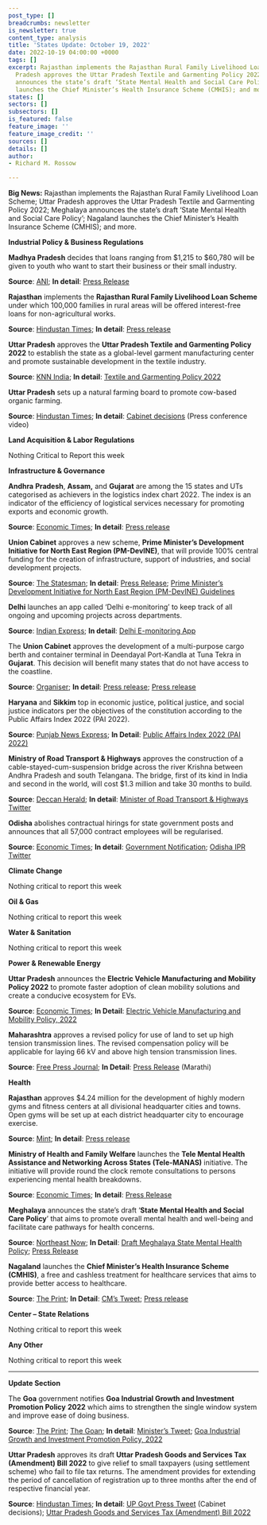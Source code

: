 ```yaml
---
post_type: []
breadcrumbs: newsletter
is_newsletter: true
content_type: analysis
title: 'States Update: October 19, 2022'
date: 2022-10-19 04:00:00 +0000
tags: []
excerpt: Rajasthan implements the Rajasthan Rural Family Livelihood Loan Scheme; Uttar
  Pradesh approves the Uttar Pradesh Textile and Garmenting Policy 2022; Meghalaya
  announces the state’s draft ‘State Mental Health and Social Care Policy’; Nagaland
  launches the Chief Minister’s Health Insurance Scheme (CMHIS); and more.
states: []
sectors: []
subsectors: []
is_featured: false
feature_image: ''
feature_image_credit: ''
sources: []
details: []
author:
- Richard M. Rossow

---
```

**Big News:** Rajasthan implements the Rajasthan Rural Family Livelihood Loan Scheme; Uttar Pradesh approves the Uttar Pradesh Textile and Garmenting Policy 2022; Meghalaya announces the state’s draft ‘State Mental Health and Social Care Policy’; Nagaland launches the Chief Minister’s Health Insurance Scheme (CMHIS); and more.

**Industrial Policy & Business Regulations**

**Madhya Pradesh** decides that loans ranging from $1,215 to $60,780 will be given to youth who want to start their business or their small industry.

**Source**: [ANI](https://www.aninews.in/news/national/general-news/loans-from-rs-1-lakh-to-rs-50-lakh-will-be-given-under-sant-ravidas-swarozgar-yojana-mp-cm20221012231751/); **In detail**: [Press Release](https://www.mpinfo.org/Home/TodaysNews#DICCI%20will%20lead%20a%20new%20social%20and%20economic%20revolution:%20CM%20Shri%20Chouhan-20221012N375)

**Rajasthan** implements the **Rajasthan Rural Family Livelihood Loan Scheme** under which 100,000 families in rural areas will be offered interest-free loans for non-agricultural works.

**Source**: [Hindustan Times](https://www.hindustantimes.com/cities/jaipur-news/rajasthan-government-implements-rural-livelihood-loan-scheme-101665466266229.html); **In detail**: [Press release](https://dipr.rajasthan.gov.in/press-release-detail/71776/0)

**Uttar Pradesh** approves the **Uttar Pradesh Textile and Garmenting Policy 2022** to establish the state as a global-level garment manufacturing center and promote sustainable development in the textile industry.

**Source**: [KNN India](https://knnindia.co.in/news/newsdetails/state/uttar-pradesh-approves-new-policy-to-promote-textile-sector); **In detail**: [Textile and Garmenting Policy 2022](https://invest.up.gov.in/wp-content/uploads/2022/10/Textile-Garmenting-Policy-2022.pdf)

**Uttar Pradesh** sets up a natural farming board to promote cow-based organic farming.

**Source**: [Hindustan Times](https://www.hindustantimes.com/cities/lucknow-news/uttar-pradesh-cabinet-decisions-natural-farming-board-free-distribution-of-seeds-get-nod-101665682245253.html); **In detail**: [Cabinet decisions](https://twitter.com/UPGovt/status/1580458891116441600) (Press conference video)

**Land Acquisition & Labor Regulations**

Nothing Critical to Report this week

**Infrastructure & Governance**

**Andhra** **Pradesh**, **Assam,** and **Gujarat** are among the 15 states and UTs categorised as achievers in the logistics index chart 2022. The index is an indicator of the efficiency of logistical services necessary for promoting exports and economic growth.

**Source**: [Economic Times](https://economictimes.indiatimes.com/news/economy/indicators/15-states-among-achievers-in-logistics-performance-index-2022-dpiit-report/articleshow/94831186.cms); **In detail**: [Press release](https://pib.gov.in/PressReleasePage.aspx?PRID=1867442)

**Union Cabinet** approves a new scheme, **Prime Minister’s Development Initiative for North East Region (PM-DevINE)**, that will provide 100% central funding for the creation of infrastructure, support of industries, and social development projects.

**Source**: [The Statesman](https://www.thestatesman.com/india/cabinet-approves-new-scheme-prime-ministers-development-initiative-for-north-east-region-1503120515.html); **In detail**: [Press Release](https://pib.gov.in/PressReleasePage.aspx?PRID=1867079); [Prime Minister’s Development Initiative for North East Region (PM-DevINE) Guidelines](https://mdoner.gov.in/contentimages/files/PM-DevINE%20Guidelines.pdf)

**Delhi** launches an app called ‘Delhi e-monitoring’ to keep track of all ongoing and upcoming projects across departments.

**Source**: [Indian Express](https://indianexpress.com/article/cities/delhi/delhi-govt-app-upcoming-projects-8201471/); **In detail**: [Delhi E-monitoring App](https://play.google.com/store/apps/details?id=com.calibre.pwd_monitoring_app)

The **Union Cabinet** approves the development of a multi-purpose cargo berth and container terminal in Deendayal Port-Kandla at Tuna Tekra in **Gujarat**. This decision will benefit many states that do not have access to the coastline.

**Source**: [Organiser](https://organiser.org/2022/10/13/96494/bharat/multi-purpose-cargo-berth-and-container-terminal-in-deendayal-port-in-gujarat-will-benefit-many-states-pm-modi/); **In detail**: [Press release](https://pib.gov.in/PressReleaseIframePage.aspx?PRID=1867078); [Press release](https://pib.gov.in/PressReleaseIframePage.aspx?PRID=1867074)

**Haryana** and **Sikkim** top in economic justice, political justice, and social justice indicators per the objectives of the constitution according to the Public Affairs Index 2022 (PAI 2022).

**Source**: [Punjab News Express](https://www.punjabnewsexpress.com/news/news/haryana-sikkim-states-top-in-economic-political-social-justice-indicators-pac-study-186571); **In Detail**: [Public Affairs Index 2022 (PAI 2022)](https://forms.clickup.com/603987/p/f/jduk-9264/7GJNZIC3F3HNS89ZM7/pai-2022-full-report-pdf)

**Ministry of Road Transport & Highways** approves the construction of a cable-stayed-cum-suspension bridge across the river Krishna between Andhra Pradesh and south Telangana. The bridge, first of its kind in India and second in the world, will cost $1.3 million and take 30 months to build.

**Source**: [Deccan Herald](https://www.deccanherald.com/national/south/centre-announces-iconic-bridge-on-krishna-to-connect-andhra-telangana-1153706.html); **In detail**: [Minister of Road Transport & Highways Twitter](https://twitter.com/nitin_gadkari/status/1580529530623492096)

**Odisha** abolishes contractual hirings for state government posts and announces that all 57,000 contract employees will be regularised.

**Source**: [Economic Times](https://economictimes.indiatimes.com/news/india/odisha-to-regularise-57000-contract-employees-abolish-contractual-hirings-in-state-govt/articleshow/94884338.cms); **In detail**: [Government Notification](https://odishabytes.com/wp-content/uploads/2022/10/Contractual-Recruitment-abolished.pdf); [Odisha IPR Twitter](https://twitter.com/IPR_Odisha/status/1581272342847946753)

**Climate Change**

Nothing critical to report this week

**Oil & Gas**

Nothing critical to report this week

**Water & Sanitation**

Nothing critical to report this week

**Power & Renewable Energy**

**Uttar Pradesh** announces the **Electric Vehicle Manufacturing and Mobility Policy 2022** to promote faster adoption of clean mobility solutions and create a conducive ecosystem for EVs.

**Source**: [Economic Times](https://economictimes.indiatimes.com/industry/renewables/up-announces-new-ev-policy-offers-incentives-to-buyers-manufacturers/articleshow/94836100.cms); **In Detail**: [Electric Vehicle Manufacturing and Mobility Policy, 2022](https://invest.up.gov.in/wp-content/themes/investup/pdf/EV_Policy-2022.pdf)

**Maharashtra** approves a revised policy for use of land to set up high tension transmission lines. The revised compensation policy will be applicable for laying 66 kV and above high tension transmission lines.

**Source**: [Free Press Journal](https://www.freepressjournal.in/mumbai/maharashtra-revises-compensation-policy-to-boost-augmentation-of-transmission-capacity); **In Detail**: [Press Release](https://www.maharashtra.gov.in/Site/upload/CabinetDecision/Marathi/12-10-2022%20Cabinet%20Decision%20(Meeting%20No.14).pdf) (Marathi)

**Health**

**Rajasthan** approves $4.24 million for the development of highly modern gyms and fitness centers at all divisional headquarter cities and towns. Open gyms will be set up at each district headquarter city to encourage exercise.

**Source**: [Mint](https://www.livemint.com/news/india/rajasthan-govt-to-open-gyms-fitness-centres-in-all-district-approves-rs-35-crore-cmashok-gehlot-11665821608041.html); **In detail**: [Press release](https://dipr.rajasthan.gov.in/press-release-detail/72329/0)

**Ministry of Health and Family Welfare** launches the **Tele Mental Health Assistance and Networking Across States (Tele-MANAS)** initiative. The initiative will provide round the clock remote consultations to persons experiencing mental health breakdowns.

**Source**: [Economic Times](https://government.economictimes.indiatimes.com/news/healthcare/tele-manas-launched-for-mental-health-assistance-and-networking-across-states/94780602); **In detail**: [Press Release](https://pib.gov.in/PressReleaseIframePage.aspx?PRID=1866498#:\~:text=A%20toll%2Dfree%2C%2024%2F,%2D800%2D91%2D4416.)

**Meghalaya** announces the state’s draft ‘**State Mental Health and Social Care Policy**’ that aims to promote overall mental health and well-being and facilitate care pathways for health concerns.

**Source**: [Northeast Now](https://nenow.in/north-east-news/meghalaya/meghalaya-govt-announces-first-ever-mental-health-and-social-care-policy.html); **In Detail**: [Draft Meghalaya State Mental Health Policy](https://meghealth.gov.in/docs/Draft%20Meghalaya%20State%20Mental%20Health%20Policy%20(Oct%2010,%202022).pdf); [Press Release](https://meghalaya.gov.in/press/content/43377)

**Nagaland** launches the **Chief Minister’s Health Insurance Scheme (CMHIS)**, a free and cashless treatment for healthcare services that aims to provide better access to healthcare.

**Source**: [The Print](https://theprint.in/india/nagaland-cm-launches-chief-ministers-health-insurance-scheme/1168507/); **In Detail**: [CM’s Tweet](https://twitter.com/MyGovNagaland/status/1581222720360304640?); [Press release](https://ipr.nagaland.gov.in/nagaland-launches-chief-ministers-health-insurance-scheme)

**Center – State Relations**

Nothing critical to report this week

**Any Other**

Nothing critical to report this week

***

**Update Section**

The **Goa** government notifies **Goa Industrial Growth and Investment Promotion Policy** **2022** which aims to strengthen the single window system and improve ease of doing business.

**Source**: [The Print](https://theprint.in/india/goa-govt-unveils-draft-industrial-policy-to-strengthen-single-window-system/999512/); [The Goan](https://www.thegoan.net/goa-news/new-industrial-policy-eyes-creation-of-30000-jobs/90221.html); **In detail**: [Minister’s Tweet](https://twitter.com/MauvinGodinho/status/1537355616754159616); [Goa Industrial Growth and Investment Promotion Policy, 2022](https://goaprintingpress.gov.in/downloads/2223/2223-28-SI-OG-0.pdf)

**Uttar Pradesh** approves its draft **Uttar Pradesh Goods and Services Tax (Amendment) Bill 2022** to give relief to small taxpayers (using settlement scheme) who fail to file tax returns. The amendment provides for extending the period of cancellation of registration up to three months after the end of respective financial year.

**Source**: [Hindustan Times](https://www.hindustantimes.com/cities/lucknow-news/uttar-pradesh-cabinet-approves-amendment-to-up-gst-act-101662488015599.html); **In detail**: [UP Govt Press Tweet](https://twitter.com/UPGovt/status/1567037665467572225) (Cabinet decisions); [Uttar Pradesh Goods and Services Tax (Amendment) Bill 2022](https://comtax.up.nic.in/GSThome/en/notification/2022-23/English/Noti_no_497_29092022_Eng.pdf)

